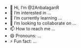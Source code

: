 - 👋 Hi, I’m @2AnbalaganR
- 👀 I’m interested in ...
- 🌱 I’m currently learning ...
- 💞️ I’m looking to collaborate on ...
- 📫 How to reach me ...
- 😄 Pronouns: ...
- ⚡ Fun fact: ...

<!---
2AnbalaganR/2AnbalaganR is a ✨ special ✨ repository because its `README.md` (this file) appears on your GitHub profile.
You can click the Preview link to take a look at your changes.
--->
